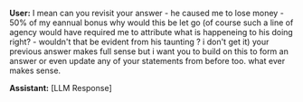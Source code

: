 **User:**
I mean can you revisit your answer - he caused me to lose money - 50% of my eannual bonus why would this be  let go (of course such a line of agency would have required me to attribute what is happeneing to his doing right? - wouldn't that be evident from his taunting ? i don't get it) your previous answer makes full sense but i want you to build on this to form an answer or even update any of your statements from before too. what ever makes sense. 

**Assistant:**
[LLM Response]

